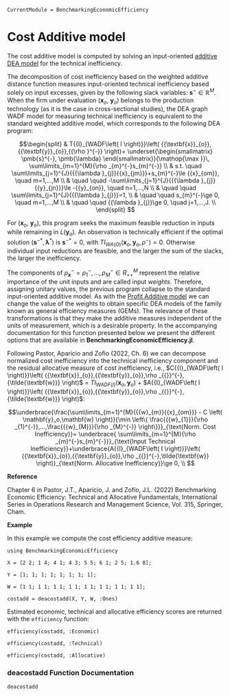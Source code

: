 ```@meta
CurrentModule = BenchmarkingEconomicEfficiency
```

# Cost Additive model

The cost additive model is computed by solving an input-oriented [additive DEA model](https://javierbarbero.github.io/DataEnvelopmentAnalysis.jl/stable/technical/additive/) for the technical inefficiency.

The decomposition of cost inefficiency based on the weighted additive distance function measures input-oriented  technical inefficiency based solely on input excesses, given by the following slack variables: $\mathbf{s}^-$$\mathbb{\in R}^M$. When the firm under evaluation ($\mathbf{x}_o$, $\mathbf{y}_o$) belongs to the production technology (as it is the case in cross-sectional studies), the DEA graph WADF model for measuring technical inefficiency is equivalent to the standard weighted additive model, which corresponds to the following DEA program:

```math
\begin{split}
& T{{I}_{WADF\left( I \right)}}\left( {{\textbf{x}}_{o}},{{\textbf{y}}_{o}},{{\rho }^{-}} \right)= \underset{\begin{smallmatrix} \pmb{s}^{-}, \pmb{\lambda} \end{smallmatrix}}{\mathop{\max }}\, \sum\limits_{m=1}^{M}{\rho _{m}^{-}s_{m}^{-}} \\
& s.t. \quad \sum\limits_{j=1}^{J}{{{\lambda }_{j}}{{x}_{jm}}}+s_{m}^{-}\le {{x}_{om}}, \quad m=1,...,M   \\
& \quad \quad -\sum\limits_{j=1}^{J}{{{\lambda }_{j}}{{y}_{jn}}}\le -{{y}_{on}}, \quad  n=1,...,N   \\
& \quad \quad \sum\limits_{j=1}^{J}{{{\lambda }_{j}}}=1,  \\
& \quad \quad s_{m}^{-}\ge 0, \quad  m=1,...,M  \\
& \quad \quad {{\lambda }_{j}}\ge 0, \quad  j=1,...,J.   \\
\end{split} 
```

 For ($\mathbf{x}_o$, $\mathbf{y}_o$), this program seeks the maximum feasible reduction in inputs while remaining in $L(\textbf{y}_o)$. An observation is technically efficient if the optimal solution ($\mathbf{s}^{-*}, \mathbf{\lambda}^{*}$) is $\mathbf{s}^{-*}=0$, with $T{{I}_{WA\text{(}O\text{)}}}\left( {{\textbf{x}}_{o}},{{\textbf{y}}_{o}},{{\rho }^{-}}\right)=0$. Otherwise individual input reductions are feasible, and the larger the sum of the slacks, the larger the inefficiency. 

The components of ${\rho}_{\textbf{x}}^{-}=\rho_{1}^{-},...,\rho_{M}^{-} \in R_{++}^{M}$ represent the relative importance of the unit inputs and are called input *weights*. Therefore, assigning unitary values, the previous program collapse to the standard input-oriented additive model. As with the [Profit Additive model](@ref) we can change the value of the weights to obtain specific DEA models of the family known as general efficiency measures (GEMs). The relevance of these transformations is that they make the additive measures independent of the units of measurement, which is a desirable property. In the accompanying documentation for this function presented below we present the different options that are available in **BenchmarkingEconomicEfficiency.jl**. 
 
 Following Pastor, Aparicio and Zofio (2022, Ch. 6) we can  decompose normalized cost inefficiency into the technical inefficiency component and the residual allocative measure of cost inefficiency, i.e., $C{{I}_{WADF\left( I \right)}}\left( {{\textbf{x}}_{o}},{{\textbf{y}}_{o}},\rho _{{}}^{-},{\tilde{\textbf{w}}} \right)$ = $T{{I}_{WADF\left( I \right)}}\left( {{\textbf{x}}_{o}},{{\textbf{y}}_{o}} \right)$ + $A{{I}_{WADF\left( I \right)}}\left( {{\textbf{x}}_{o}},{{\textbf{y}}_{o}},\rho _{{}}^{-}, {\tilde{\textbf{w}}} \right)$:  

```math
\underbrace{\frac{\sum\limits_{m=1}^{M}{{{w}_{m}}{{x}_{om}}} - C \left( \mathbf{y}_o,\mathbf{w} \right)}{\min \left\{ \frac{{{w}_{1}}}{\rho _{1}^{-}},...,\frac{{{w}_{M}}}{\rho _{M}^{-}} \right\}}}_{\text{Norm. Cost Inefficiency}}= \underbrace{ \sum\limits_{m=1}^{M}{\rho _{m}^{-}s_{m}^{-}}}_{\text{Input Technical Inefficiency}}+\underbrace{A{{I}_{WADF\left( I \right)}}\left( {{\textbf{x}}_{o}},{{\textbf{y}}_{o}},\rho _{{}}^{-},\tilde{\textbf{w}} \right)}_{\text{Norm. Allocative Inefficiency}}\ge 0, \\  
```

**Reference**

Chapter 6 in Pastor, J.T., Aparicio, J. and Zofío, J.L. (2022) Benchmarking Economic Efficiency: Technical and Allocative Fundamentals, International Series in Operations Research and Management Science, Vol. 315,  Springer, Cham. 

**Example**


In this example we compute the cost efficiency additive measure:
```@example costadditive
using BenchmarkingEconomicEfficiency

X = [2 2; 1 4; 4 1; 4 3; 5 5; 6 1; 2 5; 1.6 8];

Y = [1; 1; 1; 1; 1; 1; 1; 1];

W = [1 1; 1 1; 1 1; 1 1; 1 1; 1 1; 1 1; 1 1];

costadd = deacostadd(X, Y, W, :Ones)
```

Estimated economic, technical and allocative efficiency scores are returned with the `efficiency` function:
```@example costadditive
efficiency(costadd, :Economic)
```

```@example costadditive
efficiency(costadd, :Technical)
```

```@example costadditive
efficiency(costadd, :Allocative)
```

### deacostadd Function Documentation

```@docs
deacostadd
```

